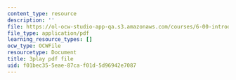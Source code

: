 ```yaml
---
content_type: resource
description: ''
file: https://ol-ocw-studio-app-qa.s3.amazonaws.com/courses/6-00-introduction-to-computer-science-and-programming-fall-2008/f01bec355eae87caf01d5d96942e7087_udnyuHzJsjM.pdf
file_type: application/pdf
learning_resource_types: []
ocw_type: OCWFile
resourcetype: Document
title: 3play pdf file
uid: f01bec35-5eae-87ca-f01d-5d96942e7087
---
```

